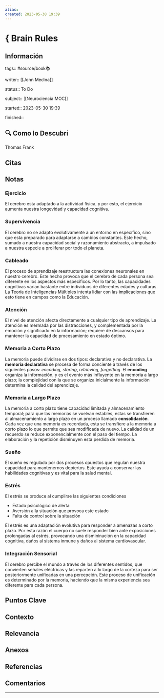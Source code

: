 ```yaml
---
alias: 
created: 2023-05-30 19:39
---
```

# { Brain Rules
## Información
tags:: #source/book📚 

writer:: [[John Medina]]

status:: To Do

subject:: [[Neurociencia MOC]]

started:: 2023-05-30 19:39

finished::

## 🔍 Como lo Descubri
Thomas Frank

## Citas

## Notas
### Ejercicio
El cerebro esta adaptado a la actividad física, y por esto, el ejercicio aumenta nuestra longevidad y capacidad cognitiva.

### Supervivencia
El cerebro no se adapto evolutivamente a un entorno en específico, sino que esta preparado  para adaptarse a cambios constantes. Este hecho, sumado a nuestra capacidad social y razonamiento abstracto, a impulsado a nuestra especie a proliferar por todo el planeta.

### Cableado
El proceso de aprendizaje reestructura las conexiones neuronales en nuestro cerebro. Este hecho provoca que el cerebro de cada persona sea diferente en los aspectos más específicos. Por lo tanto, las capacidades cognitivas varian bastante entre individuos de diferentes edades y culturas. La Teoría de Inteligencias Múltiples intenta lidiar con las implicaciones que esto tiene en campos como la Educación.

### Atención
El nivel de atención afecta directamente a cualquier tipo de aprendizaje. La atención es mermada por las distracciones, y complementada por la emoción y significado en la información; requiere de descansos para mantener la capacidad de procesamiento en estado óptimo.

### Memoria a Corto Plazo
La memoria puede dividirse en dos tipos: declarativa y no declarativa. La **memoria declarativa** se procesa de forma conciente a través de los siguientes pasos: *encoding*, *storing*, *retrieving*, *forgetting*. El **encoding** organiza la información, y es el evento más influyente en la memoria a largo plazo; la complejidad con la que se organiza inicialmente la información determina la calidad del aprendizaje.

### Memoria a Largo Plazo
La memoria a corto plazo tiene capacidad limitada y almacenamiento temporal; para que las memorias se vuelvan estables, estas se transfieren al almacenamiento a largo plazo en un proceso llamado **consolidación**. Cada vez que una memoria es recordada, esta se transfiere a la memoria a corto plazo lo que permite que sea modificada de nuevo. La calidad de un recuerdo se reduce exponencialmente con el paso del tiempo. La elaboración y la repetición disminuyen esta perdida de memoria.

### Sueño
El sueño es regulado por dos procesos opuestos que regulan nuestra capacidad para mantenernos depiertos. Este ayuda a conservar las habilidades cognitivas y es vital para la salud mental.

### Estrés
El estrés se produce al cumplirse las siguientes condiciones
- Estado psicológico de alerta
- Aversión a la situación que provoca este estado
- Falta de control sobre la situación

El estrés es una adaptación evolutiva para responder a amenazas a corto plazo. Por esta razón el cuerpo no suele responder bien ante exposiciones prolongadas al estrés, provocando una dismininución en la capacidad cognitiva, daños al sistema inmune y daños al sistema cardiovascular.

### Integración Sensorial
El cerebro percibe el mundo a través de los diferentes sentidos, que convierten señales eléctricas y las reparten a lo largo de la corteza para ser posteriormente unificadas en una percepción. Este proceso de unificación es determinado por la memoria, haciendo que la misma experiencia sea diferente para cada persona.

## Puntos Clave

## Contexto

## Relevancia

## Anexos

## Referencias

## Comentarios
___

